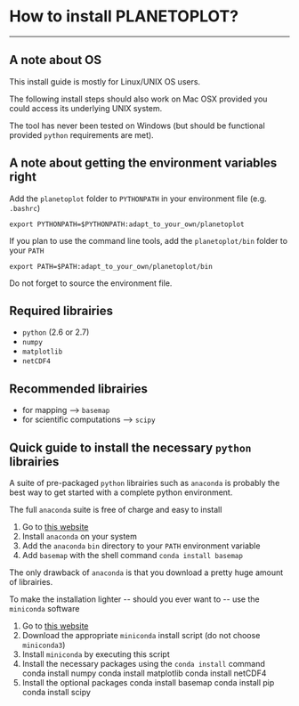 # How to install PLANETOPLOT?
-----------------------------

## A note about OS

This install guide is mostly for Linux/UNIX OS users. 

The following install steps should also work on Mac OSX provided you could access its underlying UNIX system. 

The tool has never been tested on Windows (but should be functional provided `python` requirements are met).

## A note about getting the environment variables right

Add the `planetoplot` folder to `PYTHONPATH` in your environment file (e.g. `.bashrc`)

	export PYTHONPATH=$PYTHONPATH:adapt_to_your_own/planetoplot

If you plan to use the command line tools, add the `planetoplot/bin` folder to your `PATH`

	export PATH=$PATH:adapt_to_your_own/planetoplot/bin

Do not forget to source the environment file.

## Required librairies

- `python` (2.6 or 2.7)
- `numpy`
- `matplotlib`
- `netCDF4`

## Recommended librairies

- for mapping --> `basemap`
- for scientific computations --> `scipy`

## Quick guide to install the necessary `python` librairies

A suite of pre-packaged `python` librairies such as `anaconda` is probably the best way to get started with a complete python environment.

The full `anaconda` suite is free of charge and easy to install

 1. Go to [this website](https://store.continuum.io/cshop/anaconda/)
 2. Install `anaconda` on your system
 3. Add the `anaconda` `bin` directory to your `PATH` environment variable
 4. Add `basemap` with the shell command `conda install basemap`

The only drawback of `anaconda` is that you download a pretty huge amount of librairies.

To make the installation lighter -- should you ever want to -- use the `miniconda` software

 1. Go to [this website](http://repo.continuum.io/miniconda)
 2. Download the appropriate `miniconda` install script (do not choose `miniconda3`)
 3. Install `miniconda` by executing this script
 4. Install the necessary packages using the `conda install` command
	conda install numpy
	conda install matplotlib
	conda install netCDF4
 5. Install the optional packages
	conda install basemap
	conda install pip
	conda install scipy
